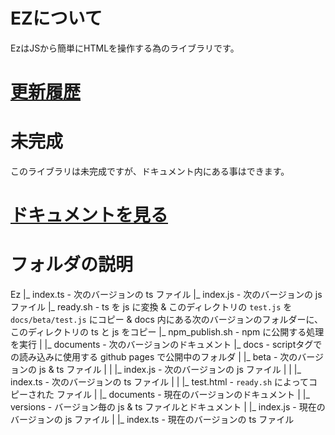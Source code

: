 # EZについて
EzはJSから簡単にHTMLを操作する為のライブラリです。

# [更新履歴](./documents/updates/index.md)

# 未完成
このライブラリは未完成ですが、ドキュメント内にある事はできます。

# [ドキュメントを見る](./docs/documents/index.md)

# フォルダの説明

Ez
|_ index.ts - 次のバージョンの ts ファイル
|_ index.js - 次のバージョンの js ファイル
|_ ready.sh - ts を js に変換 & このディレクトリの ``test.js`` を ``docs/beta/test.js`` にコピー & docs 内にある次のバージョンのフォルダーに、このディレクトリの ts と js をコピー 
|_ npm_publish.sh - npm に公開する処理を実行
|
|_ documents - 次のバージョンのドキュメント
|_ docs - scriptタグでの読み込みに使用する github pages で公開中のフォルダ
|  |_ beta - 次のバージョンの js & ts ファイル
|  |   |_ index.js - 次のバージョンの js ファイル
|  |   |_ index.ts - 次のバージョンの ts ファイル
|  |   |_ test.html - ``ready.sh`` によってコピーされた ファイル
|  |_ documents - 現在のバージョンのドキュメント
|  |_ versions - バージョン毎の js & ts ファイルとドキュメント
|  |_ index.js - 現在のバージョンの js ファイル
|  |_ index.ts - 現在のバージョンの ts ファイル
